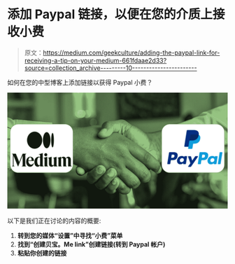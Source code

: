 # 添加 Paypal 链接，以便在您的介质上接收小费

> 原文：<https://medium.com/geekculture/adding-the-paypal-link-for-receiving-a-tip-on-your-medium-661fdaae2d33?source=collection_archive---------10----------------------->

如何在您的中型博客上添加链接以获得 Paypal 小费？

![](img/39c54c72e994b06712a8ed920a565253.png)

以下是我们正在讨论的内容的概要:

1.  **转到您的媒体“设置”中寻找“小费”菜单**
2.  **找到“创建贝宝。Me link”创建链接(转到 Paypal 帐户)**
3.  **粘贴你创建的链接**
